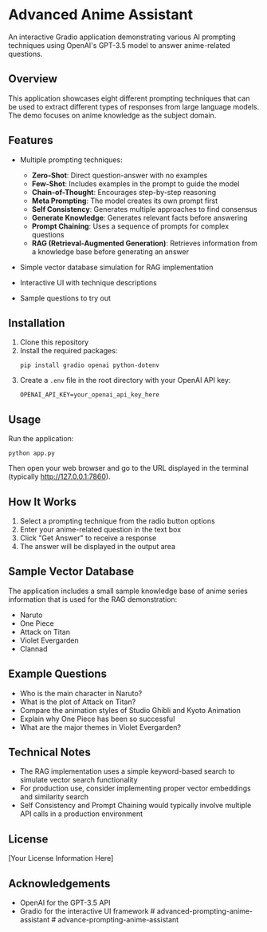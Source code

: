 # Advanced Anime Assistant

An interactive Gradio application demonstrating various AI prompting techniques using OpenAI's GPT-3.5 model to answer anime-related questions.

## Overview

This application showcases eight different prompting techniques that can be used to extract different types of responses from large language models. The demo focuses on anime knowledge as the subject domain.

## Features

- Multiple prompting techniques:
  - **Zero-Shot**: Direct question-answer with no examples
  - **Few-Shot**: Includes examples in the prompt to guide the model
  - **Chain-of-Thought**: Encourages step-by-step reasoning
  - **Meta Prompting**: The model creates its own prompt first
  - **Self Consistency**: Generates multiple approaches to find consensus
  - **Generate Knowledge**: Generates relevant facts before answering
  - **Prompt Chaining**: Uses a sequence of prompts for complex questions
  - **RAG (Retrieval-Augmented Generation)**: Retrieves information from a knowledge base before generating an answer

- Simple vector database simulation for RAG implementation
- Interactive UI with technique descriptions
- Sample questions to try out

## Installation

1. Clone this repository
2. Install the required packages:
   ```
   pip install gradio openai python-dotenv
   ```
3. Create a `.env` file in the root directory with your OpenAI API key:
   ```
   OPENAI_API_KEY=your_openai_api_key_here
   ```

## Usage

Run the application:
```
python app.py
```

Then open your web browser and go to the URL displayed in the terminal (typically http://127.0.0.1:7860).

## How It Works

1. Select a prompting technique from the radio button options
2. Enter your anime-related question in the text box
3. Click "Get Answer" to receive a response
4. The answer will be displayed in the output area

## Sample Vector Database

The application includes a small sample knowledge base of anime series information that is used for the RAG demonstration:
- Naruto
- One Piece
- Attack on Titan
- Violet Evergarden
- Clannad

## Example Questions

- Who is the main character in Naruto?
- What is the plot of Attack on Titan?
- Compare the animation styles of Studio Ghibli and Kyoto Animation
- Explain why One Piece has been so successful
- What are the major themes in Violet Evergarden?

## Technical Notes

- The RAG implementation uses a simple keyword-based search to simulate vector search functionality
- For production use, consider implementing proper vector embeddings and similarity search
- Self Consistency and Prompt Chaining would typically involve multiple API calls in a production environment

## License

[Your License Information Here]

## Acknowledgements

- OpenAI for the GPT-3.5 API
- Gradio for the interactive UI framework
#   a d v a n c e d - p r o m p t i n g - a n i m e - a s s i s t a n t  
 #   a d v a n c e - p r o m p t i n g - a n i m e - a s s i s t a n t  
 